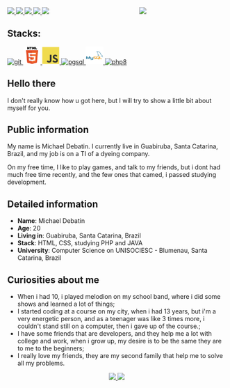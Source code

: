 
<img align='right' src="https://i.pinimg.com/originals/93/d3/e3/93d3e31639a4d07613de9dccdc8bd5e8.png" width="200">
<div>
    <a target='_blank' href="https://twitch.tv/Debatin">
        <img src="https://img.shields.io/badge/Twitch-9146FF?style=for-the-badge&logo=twitch&logoColor=white">
    </a>
    <a target='_blank' href="https://twitter.com/Debatin09">
        <img src="https://img.shields.io/badge/Twitter-1DA1F2?style=for-the-badge&logo=twitter&logoColor=white">
    </a>
    <a target='_blank' href="https://instagram.com/Debaatin">
        <img src="https://img.shields.io/badge/Instagram-E4405F?style=for-the-badge&logo=instagram&logoColor=white">
    </a>
    <a target='_blank' href="https://dev.to/mdebatin">
        <img src="https://img.shields.io/badge/dev.to-0A0A0A?style=for-the-badge&logo=dev.to&logoColor=white">
    </a>
    <a target='_blank' href="https://linkedin.com/in/">
        <img src="https://img.shields.io/badge/LinkedIn-0077B5?style=for-the-badge&logo=linkedin&logoColor=white">
    </a>
</div>

## Stacks:

<p align="left" style="display: block; margin: 0 auto"> <a href="https://getbootstrap.com" target="_blank" rel="noreferrer"> 
  <a href="https://git-scm.com/" target="_blank" rel="noreferrer"> 
  <img src="https://www.vectorlogo.zone/logos/git-scm/git-scm-icon.svg" alt="git" width="40" height="40"/> </a> 
  <a href="https://www.w3.org/html/" target="_blank" rel="noreferrer"> 
  <img src="https://raw.githubusercontent.com/devicons/devicon/master/icons/html5/html5-original-wordmark.svg" alt="html5" width="40" height="40"/> </a> 
  <a href="https://developer.mozilla.org/en-US/docs/Web/JavaScript" target="_blank" rel="noreferrer"> 
  <img src="https://raw.githubusercontent.com/devicons/devicon/master/icons/javascript/javascript-original.svg" alt="javascript" width="40" height="40"/> </a> 
  <a href="https://www.postgresql.org/" target="_blank" rel="noreferrer"> 
  <img src="https://user-images.githubusercontent.com/24623425/36042969-f87531d4-0d8a-11e8-9dee-e87ab8c6a9e3.png" alt="pgsql" width="40" height="40"/> </a> 
  <a href="https://www.mysql.com/" target="_blank" rel="noreferrer"> 
  <img src="https://raw.githubusercontent.com/devicons/devicon/master/icons/mysql/mysql-original-wordmark.svg" alt="mysql" width="40" height="40"/> </a> 
  <a href="https://www.php.net/" target="_blank" rel="noreferrer"> 
  <img src="https://www.php.net/images/logos/new-php-logo.svg" alt="php8" width="40" height="40"/> </a> 
</p> 


## Hello there

I don't really know how u got here, but I will try to show a little bit about myself for you.

## Public information

My name is Michael Debatin. I currently live in Guabiruba, Santa Catarina, Brazil, and my job is on a TI of a dyeing company.

On my free time, I like to play games, and talk to my friends, but i dont had much free time recently, and the few ones that camed, i passed studying development.

## Detailed information

* **Name**: Michael Debatin
* **Age**: 20
* **Living in**: Guabiruba, Santa Catarina, Brazil
* **Stack**: HTML, CSS, studying PHP and JAVA
* **University**: Computer Science on UNISOCIESC - Blumenau, Santa Catarina, Brazil

## Curiosities about me

* When i had 10, i played melodion on my school band, where i did some shows and learned a lot of things;
* I started coding at a course on my city, when i had 13 years, but i'm a very energetic person, and as a teenager was like 3 times more, i couldn't stand still on a computer, then i gave up of the course.;
* I have some friends that are developers, and they help me a lot with college and work, when i grow up, my desire is to be the same they are to me to the beginners;
* I really love my friends, they are my second family that help me to solve all my problems.
    
<div align="center">
  <a href="https://github.com/MDebatin">
  <img height="150em" src="https://github-readme-stats-sigma-five.vercel.app/api?username=MDebatin&show_icons=true&theme=dark#gh-dark-mode-only"/>
  <img height="150em" src="https://github-readme-stats-sigma-five.vercel.app/api/top-langs/?username=MDebatin&layout=compact&langs_count=7&theme=dark"/> 
</div>
